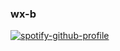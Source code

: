 ### wx-b

<!-- [![Anurag's github stats](https://github-readme-stats.vercel.app/api?username=wx-b&count_private=true&include_all_commits=true&show_icons=true&theme=algolia)](https://github.com/anuraghazra/github-readme-stats) -->


[![spotify-github-profile](https://spotify-github-profile.vercel.app/api/view?uid=backside9&cover_image=true&theme=natemoo-re&bar_color=53b14f&bar_color_cover=false)](https://github.com/kittinan/spotify-github-profile)

<!--
**wx-b/wx-b** is a ✨ _special_ ✨ repository because its `README.md` (this file) appears on your GitHub profile.

Here are some ideas to get you started:

- 🔭 I’m currently working on ...
- 🌱 I’m currently learning ...
- 👯 I’m looking to collaborate on ...
- 🤔 I’m looking for help with ...
- 💬 Ask me about ...
- 📫 How to reach me: ...
- 😄 Pronouns: ...
- ⚡ Fun fact: ...
-->
